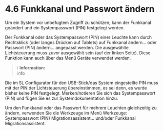 # 4.6 Funkkanal und Passwort ändern

Um ein System vor unbefugtem Zugriff zu schützen, kann der Funkkanal geändert und ein Systempasswort (PIN) festgelegt werden.

Der Funkkanal oder das Systempasswort (PIN) einer Leuchte kann durch Rechtsklick (oder langes Drücken auf Tablets) auf Funkkanal ändern... oder Passwort (PIN) ändern... angepasst werden. Die ausgewählte Lichtsteuerung muss zuvor ausgewählt sein (auf der linken Seite).
Diese Funktion kann auch über das Menü Geräte verwendet werden.

> ℹ️ **Information:**  
> info

Die im SL Configurator für den USB-Stick/das System eingestellte PIN muss mit der PIN der Lichtsteuerung übereinstimmen, es sei denn, es wurde bisher keine PIN festgelegt. Merken/notieren Sie sich das Systempasswort (PIN) und fügen Sie es zur Systemdokumentation hinzu.

Um den Funkkanal oder das Passwort für mehrere Leuchten gleichzeitig zu ändern, verwenden Sie die Werkzeuge im Menü Werkzeuge: Systempasswort (PIN) Migrationsassistent... und/oder Funkkanal Migrationsassistent. 